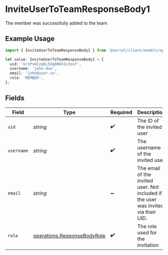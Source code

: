# InviteUserToTeamResponseBody1

The member was successfully added to the team

## Example Usage

```typescript
import { InviteUserToTeamResponseBody1 } from '@vercel/client/models/operations';

let value: InviteUserToTeamResponseBody1 = {
  uid: 'kr1PsOIzqEL5Xg6M4VZcZosf',
  username: 'john-doe',
  email: 'john@user.co',
  role: 'MEMBER',
};
```

## Fields

| Field      | Type                                                                       | Required           | Description                                                                        | Example                  |
| ---------- | -------------------------------------------------------------------------- | ------------------ | ---------------------------------------------------------------------------------- | ------------------------ |
| `uid`      | _string_                                                                   | :heavy_check_mark: | The ID of the invited user                                                         | kr1PsOIzqEL5Xg6M4VZcZosf |
| `username` | _string_                                                                   | :heavy_check_mark: | The username of the invited user                                                   | john-doe                 |
| `email`    | _string_                                                                   | :heavy_minus_sign: | The email of the invited user. Not included if the user was invited via their UID. | john@user.co             |
| `role`     | [operations.ResponseBodyRole](../../models/operations/responsebodyrole.md) | :heavy_check_mark: | The role used for the invitation                                                   | MEMBER                   |
